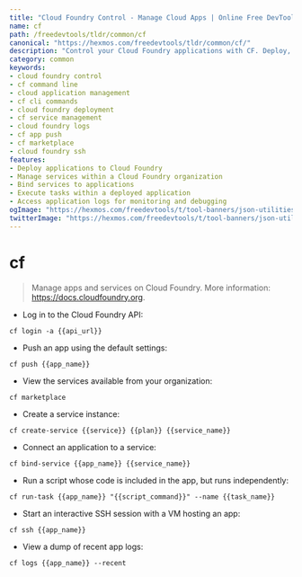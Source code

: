 ```yaml
---
title: "Cloud Foundry Control - Manage Cloud Apps | Online Free DevTools by Hexmos"
name: cf
path: /freedevtools/tldr/common/cf
canonical: "https://hexmos.com/freedevtools/tldr/common/cf/"
description: "Control your Cloud Foundry applications with CF. Deploy, manage services, and monitor logs instantly. Free online tool, no registration required."
category: common
keywords:
- cloud foundry control
- cf command line
- cloud application management
- cf cli commands
- cloud foundry deployment
- cf service management
- cloud foundry logs
- cf app push
- cf marketplace
- cloud foundry ssh
features:
- Deploy applications to Cloud Foundry
- Manage services within a Cloud Foundry organization
- Bind services to applications
- Execute tasks within a deployed application
- Access application logs for monitoring and debugging
ogImage: "https://hexmos.com/freedevtools/t/tool-banners/json-utilities-banner.png"
twitterImage: "https://hexmos.com/freedevtools/t/tool-banners/json-utilities-banner.png"
---
```


# cf

> Manage apps and services on Cloud Foundry.
> More information: <https://docs.cloudfoundry.org>.

- Log in to the Cloud Foundry API:

`cf login -a {{api_url}}`

- Push an app using the default settings:

`cf push {{app_name}}`

- View the services available from your organization:

`cf marketplace`

- Create a service instance:

`cf create-service {{service}} {{plan}} {{service_name}}`

- Connect an application to a service:

`cf bind-service {{app_name}} {{service_name}}`

- Run a script whose code is included in the app, but runs independently:

`cf run-task {{app_name}} "{{script_command}}" --name {{task_name}}`

- Start an interactive SSH session with a VM hosting an app:

`cf ssh {{app_name}}`

- View a dump of recent app logs:

`cf logs {{app_name}} --recent`
